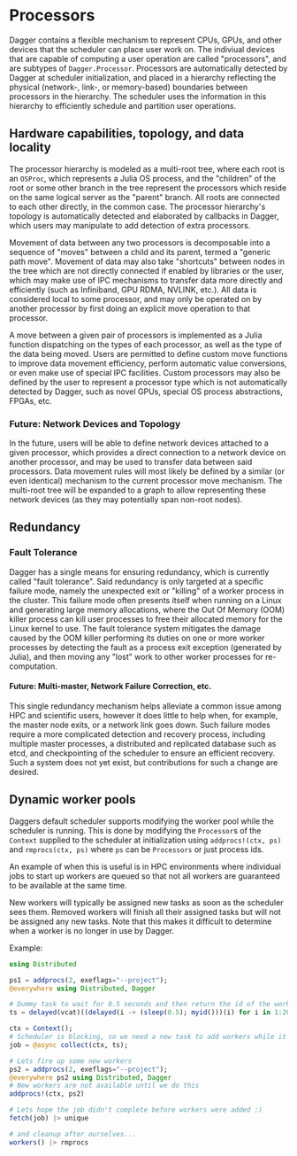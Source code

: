 # Processors

Dagger contains a flexible mechanism to represent CPUs, GPUs, and other
devices that the scheduler can place user work on. The indiviual devices that
are capable of computing a user operation are called "processors", and are
subtypes of `Dagger.Processor`. Processors are automatically detected by
Dagger at scheduler initialization, and placed in a hierarchy reflecting the
physical (network-, link-, or memory-based) boundaries between processors in
the hierarchy. The scheduler uses the information in this hierarchy to
efficiently schedule and partition user operations.

## Hardware capabilities, topology, and data locality

The processor hierarchy is modeled as a multi-root tree, where each root is an
`OSProc`, which represents a Julia OS process, and the "children" of the root
or some other branch in the tree represent the processors which reside on the
same logical server as the "parent" branch. All roots are connected to each
other directly, in the common case. The processor hierarchy's topology is
automatically detected and elaborated by callbacks in Dagger, which users may
manipulate to add detection of extra processors.

Movement of data between any two processors is decomposable into a sequence of
"moves" between a child and its parent, termed a "generic path move". Movement
of data may also take "shortcuts" between nodes in the tree which are not
directly connected if enabled by libraries or the user, which may make use of
IPC mechanisms to transfer data more directly and efficiently (such as
Infiniband, GPU RDMA, NVLINK, etc.). All data is considered local to some
processor, and may only be operated on by another processor by first doing an
explicit move operation to that processor.

A move between a given pair of processors is implemented as a Julia function
dispatching on the types of each processor, as well as the type of the data
being moved. Users are permitted to define custom move functions to improve
data movement efficiency, perform automatic value conversions, or even make
use of special IPC facilities. Custom processors may also be defined by the
user to represent a processor type which is not automatically detected by
Dagger, such as novel GPUs, special OS process abstractions, FPGAs, etc.

### Future: Network Devices and Topology

In the future, users will be able to define network devices attached to a
given processor, which provides a direct connection to a network device on
another processor, and may be used to transfer data between said processors.
Data movement rules will most likely be defined by a similar (or even
identical) mechanism to the current processor move mechanism. The multi-root
tree will be expanded to a graph to allow representing these network devices
(as they may potentially span non-root nodes).

## Redundancy

### Fault Tolerance

Dagger has a single means for ensuring redundancy, which is currently called
"fault tolerance". Said redundancy is only targeted at a specific failure
mode, namely the unexpected exit or "killing" of a worker process in the
cluster. This failure mode often presents itself when running on a Linux and
generating large memory allocations, where the Out Of Memory (OOM) killer
process can kill user processes to free their allocated memory for the Linux
kernel to use. The fault tolerance system mitigates the damage caused by the
OOM killer performing its duties on one or more worker processes by detecting
the fault as a process exit exception (generated by Julia), and then moving
any "lost" work to other worker processes for re-computation.

#### Future: Multi-master, Network Failure Correction, etc.

This single redundancy mechanism helps alleviate a common issue among HPC and
scientific users, however it does little to help when, for example, the master
node exits, or a network link goes down. Such failure modes require a more
complicated detection and recovery process, including multiple master
processes, a distributed and replicated database such as etcd, and
checkpointing of the scheduler to ensure an efficient recovery. Such a system
does not yet exist, but contributions for such a change are desired.

## Dynamic worker pools

Daggers default scheduler supports modifying the worker pool while the 
scheduler is running. This is done by modifying the `Processor`s of the 
`Context` supplied to the scheduler at initialization using 
`addprocs!(ctx, ps)` and `rmprocs(ctx, ps)` where `ps` can be `Processors` or
 just process ids. 

An example of when this is useful is in HPC environments where individual 
jobs to start up workers are queued so that not all workers are guaranteed to 
be available at the same time.

New workers will typically be assigned new tasks as soon as the scheduler
sees them. Removed workers will finish all their assigned tasks but will not
be assigned any new tasks. Note that this makes it difficult to determine when 
a worker is no longer in use by Dagger.

Example:

```julia
using Distributed

ps1 = addprocs(2, exeflags="--project");
@everywhere using Distributed, Dagger

# Dummy task to wait for 0.5 seconds and then return the id of the worker
ts = delayed(vcat)((delayed(i -> (sleep(0.5); myid()))(i) for i in 1:20)...);

ctx = Context();
# Scheduler is blocking, so we need a new task to add workers while it runs
job = @async collect(ctx, ts); 

# Lets fire up some new workers
ps2 = addprocs(2, exeflags="--project");
@everywhere ps2 using Distributed, Dagger
# New workers are not available until we do this
addprocs!(ctx, ps2)

# Lets hope the job didn't complete before workers were added :)
fetch(job) |> unique

# and cleanup after ourselves...
workers() |> rmprocs
```
